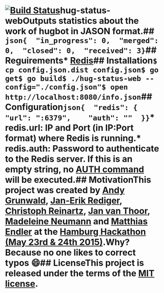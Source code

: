 # [![Build Status](https://travis-ci.org/hugbotme/hug-status-web.svg?branch=master)](https://travis-ci.org/hugbotme/hug-status-web)hug-status-webOutputs statistics about the work of hugbot in JASON format.## ```json{  "in_progress": 0,  "merged": 0,  "closed": 0,  "received": 3}```## Reguirements* [Redis](http://redis.io/)## Installation```$ cp config.json.dist config.json$ go get$ go build$ ./hug-status-web --config="./config.json"$ open http://localhost:8080/info.json```## Configuration```json{  "redis": {    "url": ":6379",    "auth": ""  }}```* redis.url: IP and Port (in IP:Port format) where Redis is running.* redis.auth: Password to authenticate to the Redis server. If this is an empty string, no [AUTH command](http://redis.io/commands/auth) will be executed.## MotivationThis project was created by [Andy Grunwald](https://github.com/andygrunwald), [Jan-Erik Rediger](https://github.com/badboy), [Christoph Reinartz](https://github.com/creinartz), [Jan van Thoor](https://github.com/janvt), [Madeleine Neumann](https://github.com/madeleine-neumann) and [Matthias Endler](https://github.com/mre) at the [Hamburg Hackathon (May 23rd & 24th 2015)](http://hamburg-hackathon.de/hackathon/).Why? Because no one likes to correct typos :smile:## LicenseThis project is released under the terms of the [MIT license](http://en.wikipedia.org/wiki/MIT_License).